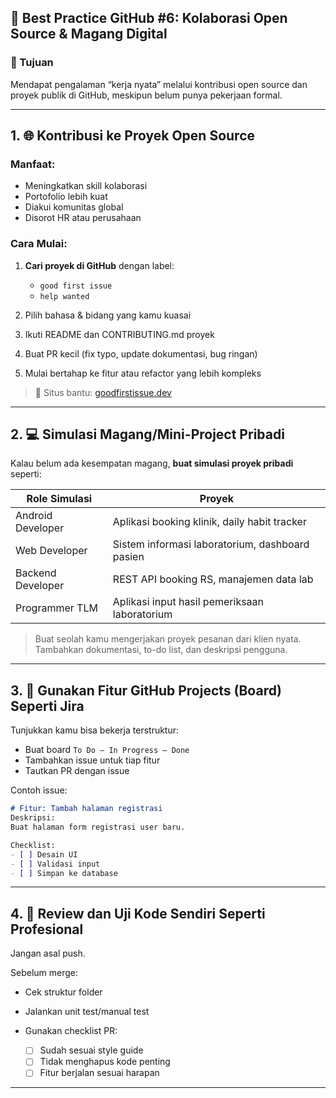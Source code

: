 ## 📘 Best Practice GitHub #6: Kolaborasi Open Source & Magang Digital

### 🎯 Tujuan

Mendapat pengalaman “kerja nyata” melalui kontribusi open source dan proyek publik di GitHub, meskipun belum punya pekerjaan formal.

---

## 1. 🌐 Kontribusi ke Proyek Open Source

### Manfaat:

* Meningkatkan skill kolaborasi
* Portofolio lebih kuat
* Diakui komunitas global
* Disorot HR atau perusahaan

### Cara Mulai:

1. **Cari proyek di GitHub** dengan label:

   * `good first issue`
   * `help wanted`
2. Pilih bahasa & bidang yang kamu kuasai
3. Ikuti README dan CONTRIBUTING.md proyek
4. Buat PR kecil (fix typo, update dokumentasi, bug ringan)
5. Mulai bertahap ke fitur atau refactor yang lebih kompleks

> 🎯 Situs bantu: [goodfirstissue.dev](https://goodfirstissue.dev)

---

## 2. 💻 Simulasi Magang/Mini-Project Pribadi

Kalau belum ada kesempatan magang, **buat simulasi proyek pribadi** seperti:

| Role Simulasi     | Proyek                                          |
| ----------------- | ----------------------------------------------- |
| Android Developer | Aplikasi booking klinik, daily habit tracker    |
| Web Developer     | Sistem informasi laboratorium, dashboard pasien |
| Backend Developer | REST API booking RS, manajemen data lab         |
| Programmer TLM    | Aplikasi input hasil pemeriksaan laboratorium   |

> Buat seolah kamu mengerjakan proyek pesanan dari klien nyata. Tambahkan dokumentasi, to-do list, dan deskripsi pengguna.

---

## 3. 📁 Gunakan Fitur GitHub Projects (Board) Seperti Jira

Tunjukkan kamu bisa bekerja terstruktur:

* Buat board `To Do – In Progress – Done`
* Tambahkan issue untuk tiap fitur
* Tautkan PR dengan issue

Contoh issue:

```md
# Fitur: Tambah halaman registrasi
Deskripsi:
Buat halaman form registrasi user baru.

Checklist:
- [ ] Desain UI
- [ ] Validasi input
- [ ] Simpan ke database
```

---

## 4. 🧪 Review dan Uji Kode Sendiri Seperti Profesional

Jangan asal push.

Sebelum merge:

* Cek struktur folder
* Jalankan unit test/manual test
* Gunakan checklist PR:

  * [ ] Sudah sesuai style guide
  * [ ] Tidak menghapus kode penting
  * [ ] Fitur berjalan sesuai harapan

---
